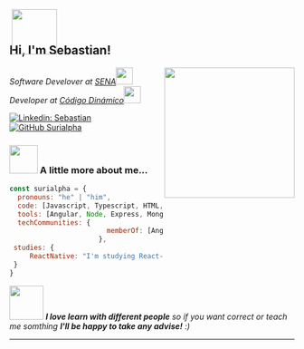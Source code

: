 <h2> Hi, I'm Sebastian! <img src="https://media.giphy.com/media/huPRFJInE3OyvPoNsQ/giphy.gif" width="80" style=" margin: -10px 0px 0px -180px;"></h2>
<img align='right' src="https://media.giphy.com/media/2zeji2UedvZzvIZ45N/giphy.gif" width="230">
<p><em>Software Develover at <a href="http://senasofia.com/">SENA</a><img src="https://media.giphy.com/media/SXURM5jv7UfYWcke8k/giphy.gif" width="30"></br>Developer at <a href="https://codigodinamico.com/">Código Dinámico</a><img src="https://media.giphy.com/media/p4NLw3I4U0idi/giphy.gif" width="30"> 
</em></p>

[![Linkedin: Sebastian](https://img.shields.io/badge/-Sebastian-blue?style=flat-square&logo=Linkedin&logoColor=white&link=https://www.linkedin.com/in/sebastian-gomez-6b231a180/)](https://www.linkedin.com/in/sebastian-gomez-6b231a180/)
[![GitHub Surialpha](https://img.shields.io/github/followers/Surialpha?label=follow&style=social)](https://github.com/Surialpha)


### <img src="https://media.giphy.com/media/JUBC36F4c0qY4WOjWU/giphy.gif" width="50"> A little more about me...  

```javascript
const surialpha = {
  pronouns: "he" | "him",
  code: [Javascript, Typescript, HTML, CSS, PHP, Java, C# ],
  tools: [Angular, Node, Express, MongoDB, SQL, Firebase, Github],
  techCommunities: {
                        memberOf: [Angular_Medellín, React_Medellín, NodeCo, MedellínJS]
                      },
 studies: {
     ReactNative: "I'm studying React-Native (30%), I hope develop that skill by next year!",
 }
}
```

<img src="https://media.giphy.com/media/TJmgt6rdR9tzkEupYs/giphy.gif" width="60"> <em><b>I love learn with different people</b> so if you want correct or teach me somthing <b>I'll be happy to take any advise!</b> :)</em>

---
